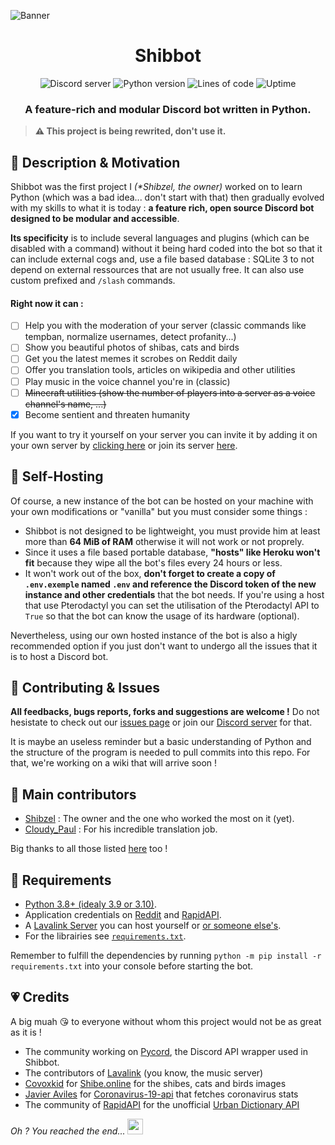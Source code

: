 ![Banner](https://cdn.discordapp.com/attachments/797425043033686036/1051558257853988894/image.png)

<div align="center">
	<h1><b>Shibbot</b></h1>
    <img alt="Discord server" src="https://img.shields.io/discord/955507499778330625?color=5865F2&label=Discord&logo=Discord&logoColor=white&style=for-the-badge">
	<img alt="Python version" src="https://img.shields.io/badge/Python-3.8%2B-blue?style=for-the-badge">
    <img alt="Lines of code" src="https://img.shields.io/tokei/lines/github/Shibzel/Shibbot?style=for-the-badge&color=orange">
    <img alt="Uptime" src="https://img.shields.io/uptimerobot/ratio/m792743228-711706b27e948a5682109c4e?style=for-the-badge">
	<h3>A feature-rich and modular Discord bot written in Python.</h3>
</div>

> **⚠️ This project is being rewrited, don't use it.**

## 🔮 Description & Motivation

Shibbot was the first project I *(\*Shibzel, the owner)* worked on to learn Python (which was a bad idea... don't start with that) then gradually evolved with my skills to what it is today : **a feature rich, open source Discord bot designed to be modular and accessible**.

**Its specificity** is to include several languages and plugins (which can be disabled with a command) without it being hard coded into the bot so that it can include external cogs and, use a file based database : SQLite 3 to not depend on external ressources that are not usually free. It can also use custom prefixed and `/slash` commands.

#### Right now it can :

- [ ] Help you with the moderation of your server (classic commands like tempban, normalize usernames, detect profanity...)
- [ ] Show you beautiful photos of shibas, cats and birds
- [ ] Get you the latest memes it scrobes on Reddit daily
- [ ] Offer you translation tools, articles on wikipedia and other utilities
- [ ] Play music in the voice channel you're in (classic)
- [ ] ~~Minecraft utilities (show the number of players into a server as a voice channel's name, ...)~~
- [x] Become sentient and threaten humanity

If you want to try it yourself on your server you can invite it by adding it on your own server by [clicking here](https://discord.com/api/oauth2/authorize?client_id=838922957547765801&permissions=8&scope=bot%20applications.commands) or join its server [here](https://discord.gg/TZNWfJmPwj).

## 🚀 Self-Hosting

Of course, a new instance of the bot can be hosted on your machine with your own modifications or "vanilla" but you must consider some things :
- Shibbot is not designed to be lightweight, you must provide him at least more than **64 MiB of RAM** otherwise it will not work or not proprely.
- Since it uses a file based portable database, **"hosts" like Heroku won't fit** because they wipe all the bot's files every 24 hours or less.
- It won't work out of the box, **don't forget to create a copy of `.env.exemple` named `.env` and reference the Discord token of the new instance and other credentials** that the bot needs. If you're using a host that use Pterodactyl you can set the utilisation of the Pterodactyl API to `True` so that the bot can know the usage of its hardware (optional).

Nevertheless, using our own hosted instance of the bot is also a higly recommended option if you just don't want to undergo all the issues that it is to host a Discord bot.

## 🤝 Contributing & Issues

**All feedbacks, bugs reports, forks and suggestions are welcome !** Do not hesistate to check out our [issues page](https://github.com/Shibzel/Shibbot/issues) or join our [Discord server](https://discord.gg/TZNWfJmPwj) for that.

It is maybe an useless reminder but a basic understanding of Python and the structure of the program is needed to pull commits into this repo. For that, we're working on a wiki that will arrive soon !

## 💼 Main contributors

- [Shibzel](https://github.com/Shibzel) : The owner and the one who worked the most on it (yet).
- [Cloudy_Paul](https://github.com/Cloudy-Paul) : For his incredible translation job.

Big thanks to all those listed [here](https://github.com/Shibzel/Shibbot/graphs/contributors) too !

## 📜 Requirements

- [Python 3.8+ (idealy 3.9 or 3.10)](https://www.python.org/downloads).
- Application credentials on [Reddit](https://www.reddit.com/prefs/apps) and [RapidAPI](https://rapidapi.com/developer/new).
- A [Lavalink Server](https://github.com/freyacodes/lavalink) you can host yourself or [or someone else's](https://www.google.com/search?q=free+lavalink+host).
- For the librairies see [`requirements.txt`](https://github.com/Shibzel/Shibbot/blob/main/requirements.txt).

Remember to fulfill the dependencies by running `python -m pip install -r requirements.txt` into your console before starting the bot.

## 💗 Credits

A big muah 😘 to everyone without whom this project would not be as great as it is !
- The community working on [Pycord](https://github.com/Pycord-Development/pycord/graphs/contributors), the Discord API wrapper used in Shibbot.
- The contributors of  [Lavalink](https://github.com/freyacodes/lavalink/graphs/contributors) (you know, the music server)
- [Covoxkid](https://twitter.com/covoxkid) for [Shibe.online](https://shibe.online) for the shibes, cats and birds images
- [Javier Aviles](https://github.com/javieraviles) for [Coronavirus-19-api](https://github.com/javieraviles/covidAPI) that fetches coronavirus stats
- The community of [RapidAPI](rapidapi.com) for the unofficial [Urban Dictionary API](https://rapidapi.com/community/api/urban-dictionary)



*Oh ? You reached the end...* <img src="https://cdn.discordapp.com/emojis/836308954601750578.webp?size=96" width="25px">
